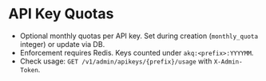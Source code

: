# API Key Quotas

- Optional monthly quotas per API key. Set during creation (`monthly_quota` integer) or update via DB.
- Enforcement requires Redis. Keys counted under `akq:<prefix>:YYYYMM`.
- Check usage: `GET /v1/admin/apikeys/{prefix}/usage` with `X-Admin-Token`.
